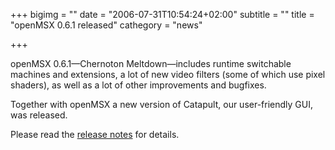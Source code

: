 +++
bigimg = ""
date = "2006-07-31T10:54:24+02:00"
subtitle = ""
title = "openMSX 0.6.1 released"
cathegory = "news"

+++

openMSX 0.6.1—Chernoton Meltdown—includes runtime switchable machines and extensions, a lot of new video filters (some of which use pixel shaders), as well as a lot of other improvements and bugfixes.


Together with openMSX a new version of Catapult, our user-friendly GUI, was released.


Please read the [release notes](http://sourceforge.net/project/shownotes.php?release_id=435794&group_id=38274) for details.
